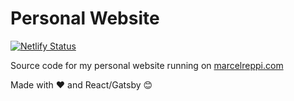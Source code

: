 # Personal Website

[![Netlify Status](https://api.netlify.com/api/v1/badges/b6d71689-9131-487c-97d1-44eadc4ead31/deploy-status)](https://app.netlify.com/sites/marcelreppi/deploys)

Source code for my personal website running on [marcelreppi.com](https://marcelreppi.com/)

Made with ❤️ and React/Gatsby 😊
